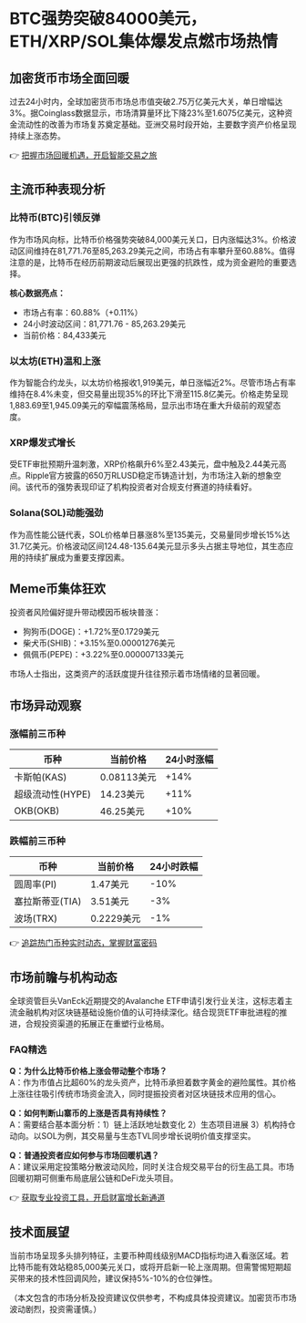 # BTC强势突破84000美元，ETH/XRP/SOL集体爆发点燃市场热情

## 加密货币市场全面回暖

过去24小时内，全球加密货币市场总市值突破2.75万亿美元大关，单日增幅达3%。据Coinglass数据显示，市场清算量环比下降23%至1.6075亿美元，这种资金流动性的改善为市场复苏奠定基础。亚洲交易时段开始，主要数字资产价格呈现持续上涨态势。

👉 [把握市场回暖机遇，开启智能交易之旅](https://bit.ly/okx_welcome)

## 主流币种表现分析

### 比特币(BTC)引领反弹

作为市场风向标，比特币价格强势突破84,000美元关口，日内涨幅达3%。价格波动区间维持在81,771.76至85,263.29美元之间，市场占有率攀升至60.88%。值得注意的是，比特币在经历前期波动后展现出更强的抗跌性，成为资金避险的重要选择。

**核心数据亮点：**
- 市场占有率：60.88%（+0.11%）
- 24小时波动区间：81,771.76 - 85,263.29美元
- 当前价格：84,433美元

### 以太坊(ETH)温和上涨

作为智能合约龙头，以太坊价格报收1,919美元，单日涨幅近2%。尽管市场占有率维持在8.4%未变，但交易量出现35%的环比下滑至115.8亿美元。价格走势呈现1,883.69至1,945.09美元的窄幅震荡格局，显示出市场在重大升级前的观望态度。

### XRP爆发式增长

受ETF审批预期升温刺激，XRP价格飙升6%至2.43美元，盘中触及2.44美元高点。Ripple官方披露的650万RLUSD稳定币铸造计划，为市场注入新的想象空间。该代币的强势表现印证了机构投资者对合规支付赛道的持续看好。

### Solana(SOL)动能强劲

作为高性能公链代表，SOL价格单日暴涨8%至135美元，交易量同步增长15%达31.7亿美元。价格波动区间124.48-135.64美元显示多头占据主导地位，其生态应用的持续扩展成为重要支撑因素。

## Meme币集体狂欢

投资者风险偏好提升带动模因币板块普涨：
- 狗狗币(DOGE)：+1.72%至0.1729美元
- 柴犬币(SHIB)：+3.15%至0.00001276美元
- 佩佩币(PEPE)：+3.22%至0.000007133美元

市场人士指出，这类资产的活跃度提升往往预示着市场情绪的显著回暖。

## 市场异动观察

### 涨幅前三币种
| 币种       | 当前价格   | 24小时涨幅 |
|------------|------------|------------|
| 卡斯帕(KAS)| 0.08113美元 | +14%       |
| 超级流动性(HYPE)|14.23美元 | +11%       |
| OKB(OKB)   | 46.25美元  | +10%       |

### 跌幅前三币种
| 币种       | 当前价格   | 24小时跌幅 |
|------------|------------|------------|
| 圆周率(PI) | 1.47美元   | -10%       |
| 塞拉斯蒂亚(TIA)|3.51美元 | -3%        |
| 波场(TRX)  | 0.2229美元 | -1%        |

👉 [追踪热门币种实时动态，掌握财富密码](https://bit.ly/okx_welcome)

## 市场前瞻与机构动态

全球资管巨头VanEck近期提交的Avalanche ETF申请引发行业关注，这标志着主流金融机构对区块链基础设施价值的认可持续深化。结合现货ETF审批进程的推进，合规投资渠道的拓展正在重塑行业格局。

### FAQ精选

**Q：为什么比特币价格上涨会带动整个市场？**  
A：作为市值占比超60%的龙头资产，比特币承担着数字黄金的避险属性。其价格上涨往往吸引传统市场资金流入，同时提振投资者对区块链技术应用的信心。

**Q：如何判断山寨币的上涨是否具有持续性？**  
A：需要结合基本面分析：1）链上活跃地址数变化 2）生态项目进展 3）机构持仓动向。以SOL为例，其交易量与生态TVL同步增长说明价值支撑坚实。

**Q：普通投资者应如何参与市场回暖机遇？**  
A：建议采用定投策略分散波动风险，同时关注合规交易平台的衍生品工具。市场回暖初期可侧重布局底层公链和DeFi龙头项目。

👉 [获取专业投资工具，开启财富增长新通道](https://bit.ly/okx_welcome)

## 技术面展望

当前市场呈现多头排列特征，主要币种周线级别MACD指标均进入看涨区域。若比特币能有效站稳85,000美元关口，或将开启新一轮上涨周期。但需警惕短期超买带来的技术性回调风险，建议保持5%-10%的仓位弹性。

（本文包含的市场分析及投资建议仅供参考，不构成具体投资建议。加密货币市场波动剧烈，投资需谨慎。）
